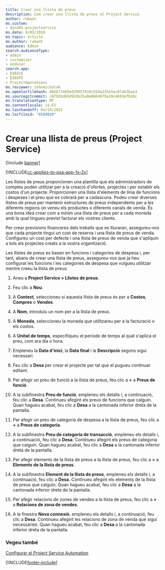 ```yaml
---
title: Crear una llista de preus
description: Com crear una llista de preus al Project Service
author: rumant
ms.custom:
- dyn365-projectservice
ms.date: 8/03/2018
ms.topic: article
ms.author: rumant
audience: Admin
search.audienceType:
- admin
- customizer
- enduser
search.app:
- D365CE
- D365PS
- ProjectOperations
ms.reviewer: johnmichalak
ms.openlocfilehash: 8bbb73405ed29957810c559a235e5ac07a63baa3
ms.sourcegitcommit: c0792bd65d92db25e0e8864879a19c4b93efb10c
ms.translationtype: MT
ms.contentlocale: ca-ES
ms.lasthandoff: 04/14/2022
ms.locfileid: "8589920"
---
```

# <a name="create-a-price-list-project-service"></a>Crear una llista de preus (Project Service)

[!include [banner](../includes/psa-now-project-operations.md)]

[!INCLUDE[cc-applies-to-psa-app-1x-2x](../includes/cc-applies-to-psa-app-1x-2x.md)]

Les llistes de preus proporcionen una plantilla que els administradors de comptes poden utilitzar per a la creació d'ofertes, projectes i per establir els costos d'un projecte. Proporcionen una llista d'elements de línia de funcions i despeses i el preu que es cobrarà per a cadascuna. Podeu crear diverses llistes de preus per mantenir estructures de preus independents per a les diferents regions on veneu els productes o diferents canals de venda. És una bona idea crear com a mínim una llista de preus per a cada moneda amb la qual tingueu previst facturar els vostres clients.  
  
Per crear previsions financeres dels treballs que es lliuraran, assegureu-vos que cada projecte tingui un cost de reserva i una llista de preus de venda. Configureu un cost per defecte i una llista de preus de venda que s'apliquin a tots els projectes creats a la vostra organització.  
  
Les llistes de preus es basen en funcions i categories de despesa i, per tant, abans de crear una llista de preus, assegureu-vos que ja heu configurat les funcions i les categories de despesa que vulgueu utilitzar mentre creeu la llista de preus.  
  
1.  Aneu a **Project Service > Llistes de preus**.  
  
2.  Feu clic a **Nou**.  
  
3.  A **Context**, seleccioneu si aquesta llista de preus és per a **Costos**, **Compres** o **Vendes**.  
  
4.  A **Nom**, introduïu un nom per a la llista de preus.  
  
5.  A **Moneda**, seleccioneu la moneda que utilitzareu per a la facturació o els costos.  
  
6.  A **Unitat de temps**, especifiqueu el període de temps al qual s'aplica el preu, com ara dia o hora.  
  
7.  Empleneu la **Data d'inici**, la **Data final** i la **Descripció** segons sigui necessari.  
  
8.  Feu clic a **Desa** per crear el projecte per tal que el pugueu continuar editant.  
  
9. Per afegir un preu de funció a la llista de preus, feu clic a **+** a **Preus de funció**.  
  
10. A la subfinestra **Preu de funció**, empleneu els detalls i, a continuació, feu clic a **Desa**. Continueu afegint els preus de funcions que calguin. Quan hagueu acabat, feu clic a **Desa** a la cantonada inferior dreta de la pantalla.  
  
11. Per afegir un preu de categoria de despesa a la llista de preus, feu clic a **+** a **Preus de categoria**.  
  
12. A la subfinestra **Preu de categoria de transacció**, empleneu els detalls i, a continuació, feu clic a **Desa**. Continueu afegint els preus de categoria que calguin. Quan hagueu acabat, feu clic a **Desa** a la cantonada inferior dreta de la pantalla.  
  
13. Per afegir elements de la llista de preus a la llista de preus, feu clic a **+** a **Elements de la llista de preus**.  
  
14. A la subfinestra **Element de la llista de preus**, empleneu els detalls i, a continuació, feu clic a **Desa**. Continueu afegint els elements de la llista de preus que calguin. Quan hagueu acabat, feu clic a **Desa** a la cantonada inferior dreta de la pantalla.  
  
15. Per afegir relacions de zones de vendes a la llista de preus, feu clic a **+** a **Relacions de zona de vendes**.  
  
16. A la finestra **Nova connexió**, empleneu els detalls i, a continuació, feu clic a **Desa**. Continueu afegint les relacions de zona de venda que sigui necessàries. Quan hagueu acabat, feu clic a **Desa** a la cantonada inferior dreta de la pantalla.  
  
### <a name="see-also"></a>Vegeu també  
 [Configurar el Project Service Automation](../psa/configure.md)


[!INCLUDE[footer-include](../includes/footer-banner.md)]
